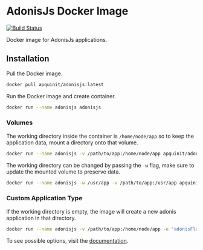 # AdonisJs Docker Image

[![Build Status](https://travis-ci.org/apquinit/docker-adonisjs.svg?branch=master)](https://travis-ci.org/apquinit/docker-adonisjs)

Docker image for AdonisJs applications.

## Installation

Pull the Docker image.

```bash
docker pull apquinit/adonisjs:latest
```

Run the Docker image and create container.

```bash
docker run --name adonisjs adonisjs
```

### Volumes

The working directory inside the container is `/home/node/app` so to keep the application data, mount a directory onto that volume.

```bash
docker run --name adonisjs -v /path/to/app:/home/node/app apquinit/adonisjs:latest
```

The working directory can be changed by passing the `-w` flag, make sure to update the mounted volume to preserve data.

```bash
docker run --name adonisjs -w /usr/app -v /path/to/app:/usr/app apquinit/adonisjs:latest
```

### Custom Application Type

If the working directory is empty, the image will create a new adonis application in that directory.

```bash
docker run --name adonisjs -v /path/to/app:/home/node/app -e "adonisFlags=--slim --yarn" apquinit/adonisjs:latest
```

To see possible options, visit the [documentation](http://dev.adonisjs.com/docs/4.0/installation#_customizing_new_command).